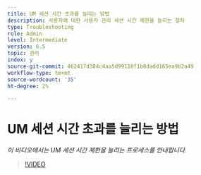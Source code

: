 ```yaml
---
title: UM 세션 시간 초과를 늘리는 방법
description: 사용자에 대한 사용자 관리 세션 시간 제한을 늘리는 절차
type: Troubleshooting
role: Admin
level: Intermediate
version: 6.5
topic: 관리
index: y
source-git-commit: 462417d384c4aa5d99110f1b8dadd165ea9b2a49
workflow-type: tm+mt
source-wordcount: '35'
ht-degree: 2%

---
```



# UM 세션 시간 초과를 늘리는 방법

*이 비디오에서는 UM 세션 시간 제한을 늘리는 프로세스를 안내합니다.*

>[!VIDEO](https://video.tv.adobe.com/v/335503?quality=9&learn=on)
